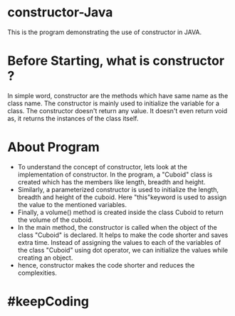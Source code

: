 # constructor-Java
This is the program demonstrating the use of constructor in JAVA.
# Before Starting, what is constructor ?
In simple word, constructor are the methods which have same name as the class name. The constructor is mainly used to initialize the variable for a class. The constructor doesn't return any value. It doesn't even return void as, it returns the instances of the class itself.
# About Program 
* To understand the concept of constructor, lets look at the implementation of constructor.
In the program, a "Cuboid" class is created which has the members like length, breadth and height. 
* Similarly, a parameterized constructor is used to initialize the length, breadth and height of the cuboid. Here "this"keyword is used to assign the value to the mentioned variables. 
* Finally, a volume() method is created inside the class Cuboid to return the volume of the cuboid.
* In the main method, the constructor is called when the object of the class "Cuboid" is declared. It helps to make the code shorter and saves extra time. Instead of assigning the values to each of the variables of the class "Cuboid" using dot operator, we can initialize the values while creating an object.
* hence, constructor makes the code shorter and reduces the complexities. 
# #keepCoding 

